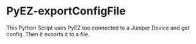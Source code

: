 # PyEZ-exportConfigFile
This Python Script uses PyEZ too connected to a Juniper Device and get config. Then it exports it to a file.
